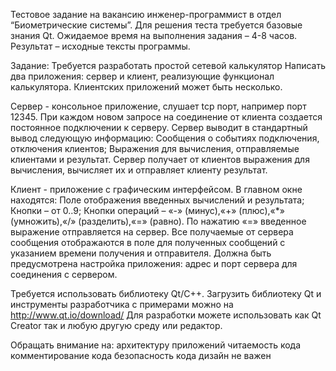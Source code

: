 Тестовое задание на вакансию инженер-программист в отдел “Биометрические системы”.
Для решения теста требуется базовые знания Qt.
Ожидаемое время на выполнения задания – 4-8 часов.
Результат – исходные тексты программы.

Задание:  Требуется разработать простой сетевой калькулятор
Написать два приложения: сервер и клиент, реализующие функционал калькулятора.
Клиентских приложений может быть несколько.

Сервер - консольное приложение, слушает tcp порт, например порт 12345. 
При каждом новом запросе на соединение от клиента создается постоянное подключении к серверу.
Сервер выводит в стандартный вывод следующую информацию:
Сообщения о событиях подключения, отключения клиентов;
Выражения для вычисления, отправляемые клиентами и результат.
Сервер получает от клиентов выражения для вычисления, вычисляет их и отправляет клиенту результат.

Клиент - приложение с графическим интерфейсом.
В главном окне находятся:
Поле отображения введенных вычислений и результата;
Кнопки – от 0..9;
Кнопки операций – «-» (минус),«+» (плюс),«*» (умножить),«/» (разделить),«=» (равно).
По нажатию «=» введенное выражение отправляется на сервер.
Все получаемые от сервера сообщения отображаются в поле для полученных сообщений с указанием  времени получения и отправителя.
Должна быть предусмотрена настройка приложения: адрес и порт сервера для соединения с сервером.

Требуется использовать библиотеку Qt/С++. 
Загрузить библиотеку Qt и инструменты разработчика с примерами можно на http://www.qt.io/download/
Для разработки можете использовать как Qt Creator так и любую другую среду или редактор.

Обращать внимание на:
архитектуру приложений
читаемость кода
комментирование кода
безопасность кода
дизайн не важен
